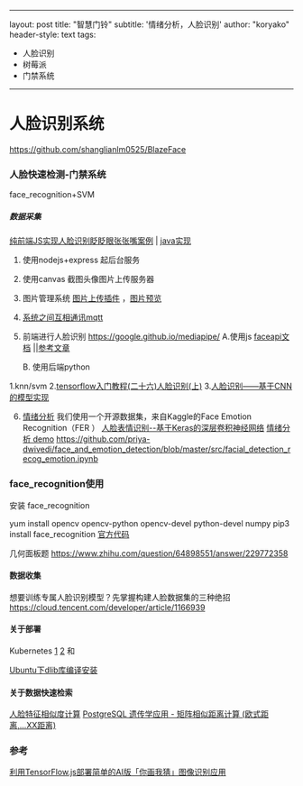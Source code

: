 
---
layout: post
title: "智慧门铃"
subtitle: '情绪分析，人脸识别'
author: "koryako"
header-style: text
tags:
  - 人脸识别
  - 树莓派
  - 门禁系统
---



# 人脸识别系统

https://github.com/shanglianlm0525/BlazeFace 

### 人脸快速检测-门禁系统

face_recognition+SVM

##### 数据采集
[纯前端JS实现人脸识别眨眨眼张张嘴案例](https://blog.csdn.net/qq_34137397/article/details/81059788) | [java实现](https://blog.csdn.net/qq_34137397/article/details/80779842)
1. 使用nodejs+express 起后台服务
2. 使用canvas 截图头像图片上传服务器
3. 图片管理系统  [图片上传插件](https://github.com/pqina/filepond)  ，[图片预览](https://fancyapps.com/docs/ui/fancybox/)
4. [系统之间互相通讯mqtt](https://www.cnblogs.com/neozhu/p/12186138.html )


5. 前端进行人脸识别
   https://google.github.io/mediapipe/
   A.使用js 
[faceapi文档](https://github.com/justadudewhohacks/face-api.js#models-face-recognition) ||[参考文章](https://www.cnblogs.com/neozhu/p/11771148.html)

   B. 使用后端python
   
  1.knn/svm
  2.[tensorflow入门教程(二十六)人脸识别(上)](https://blog.csdn.net/rookie_wei/article/details/81676177)
  3.[人脸识别——基于CNN的模型实现](https://blog.csdn.net/u013093426/article/details/81270955)

 
6. [情绪分析](https://mp.weixin.qq.com/s?__biz=MzI3MTA0MTk1MA==&mid=2652042548&idx=3&sn=4ce4be6c0b2dae100cd3b0bfa49a05c3&chksm=f12181c5c65608d3f3b8dd629b95ec35a87893bdd3b1610466c54ed2ea2a4a3fcd24370e95f2&mpshare=1&scene=1&srcid=#rd])
我们使用一个开源数据集，来自Kaggle的Face Emotion Recognition（FER ）
[人脸表情识别--基于Keras的深层卷积神经网络](https://blog.csdn.net/u013093426/article/details/81145936)
[情绪分析 demo](https://github.com/priya-dwivedi/face_and_emotion_detection)
https://github.com/priya-dwivedi/face_and_emotion_detection/blob/master/src/facial_detection_recog_emotion.ipynb


### face_recognition使用
安装 face_recognition

yum install opencv opencv-python opencv-devel python-devel numpy
pip3 install face_recognition
[官方代码](https://github.com/ageitgey/face_recognition/tree/master/examples)



 

几何面板题 https://www.zhihu.com/question/64898551/answer/229772358

#### 数据收集

想要训练专属人脸识别模型？先掌握构建人脸数据集的三种绝招
https://cloud.tencent.com/developer/article/1166939

#### 关于部署
Kubernetes
  [1](https://mp.weixin.qq.com/s?__biz=MzA3MzI4MjgzMw==&mid=2650737814&idx=2&sn=8bfdccb1b7b2db5097728502cf3c669a&chksm=871ac8e8b06d41fe9e210ec6c5da0ff9e1933dc884b96cce58f61c9cf96181ab94ddc505bac3&mpshare=1&scene=1&srcid=02133aMbsLNQpk0aTui7HLHY#rd])  [2](https://mp.weixin.qq.com/s?__biz=MzA4NzE1NzYyMw==&mid=2247496426&idx=3&sn=928d23f523d3da1a3919840e5ca624ca&chksm=903f0cf2a74885e4009c0e9e98dfa0cf31c774b989ac16b0171471f7549c334f6d65d91a742c&mpshare=1&scene=1&srcid=0207aaq8iohVVjdbfk5zGBSO#rd]) 和


 
[Ubuntu下dlib库编译安装](https://www.cnblogs.com/whenyd/p/7721989.html)

#### 关于数据快速检索

[人脸特征相似度计算](https://blog.csdn.net/u014657795/article/details/85850891)
[PostgreSQL 遗传学应用 - 矩阵相似距离计算 (欧式距离,...XX距离)](https://my.oschina.net/u/3637633/blog/1596195)

### 参考




[利用TensorFlow.js部署简单的AI版「你画我猜」图像识别应用](https://mp.weixin.qq.com/s?__biz=MzA3MzI4MjgzMw==&mid=2650745597&idx=2&sn=fecf58e882c8a2586a260e06c6f7f802&chksm=871aee83b06d6795bf76f13e573a86280cb48f99a7225df2e97956f1184aa787beb05413d781&mpshare=1&scene=1&srcid=0806ctFPPOeldHXbzB9qib9T#rd])

